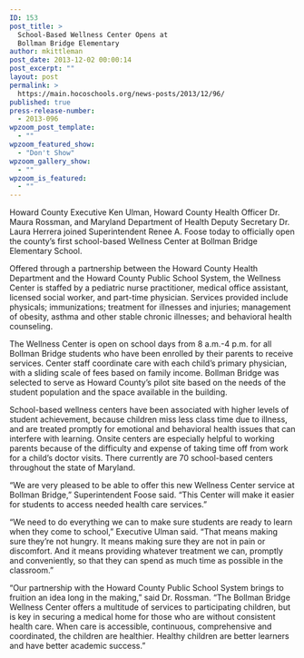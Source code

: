 ```yaml
---
ID: 153
post_title: >
  School-Based Wellness Center Opens at
  Bollman Bridge Elementary
author: mkittleman
post_date: 2013-12-02 00:00:14
post_excerpt: ""
layout: post
permalink: >
  https://main.hocoschools.org/news-posts/2013/12/96/
published: true
press-release-number:
  - 2013-096
wpzoom_post_template:
  - ""
wpzoom_featured_show:
  - "Don't Show"
wpzoom_gallery_show:
  - ""
wpzoom_is_featured:
  - ""
---
```

Howard County Executive Ken Ulman, Howard County Health Officer Dr. Maura Rossman, and Maryland Department of Health Deputy Secretary Dr. Laura Herrera joined Superintendent Renee A. Foose today to officially open the county’s first school-based Wellness Center at Bollman Bridge Elementary School.

Offered through a partnership between the Howard County Health Department and the Howard County Public School System, the Wellness Center is staffed by a pediatric nurse practitioner, medical office assistant, licensed social worker, and part-time physician. Services provided include physicals; immunizations; treatment for illnesses and injuries; management of obesity, asthma and other stable chronic illnesses; and behavioral health counseling.

The Wellness Center is open on school days from 8 a.m.-4 p.m. for all Bollman Bridge students who have been enrolled by their parents to receive services. Center staff coordinate care with each child’s primary physician, with a sliding scale of fees based on family income. Bollman Bridge was selected to serve as Howard County’s pilot site based on the needs of the student population and the space available in the building.

School-based wellness centers have been associated with higher levels of student achievement, because children miss less class time due to illness, and are treated promptly for emotional and behavioral health issues that can interfere with learning. Onsite centers are especially helpful to working parents because of the difficulty and expense of taking time off from work for a child’s doctor visits. There currently are 70 school-based centers throughout the state of Maryland.

“We are very pleased to be able to offer this new Wellness Center service at Bollman Bridge,” Superintendent Foose said. “This Center will make it easier for students to access needed health care services.”

“We need to do everything we can to make sure students are ready to learn when they come to school,” Executive Ulman said. “That means making sure they’re not hungry. It means making sure they are not in pain or discomfort. And it means providing whatever treatment we can, promptly and conveniently, so that they can spend as much time as possible in the classroom.”

“Our partnership with the Howard County Public School System brings to fruition an idea long in the making,” said Dr. Rossman. “The Bollman Bridge Wellness Center offers a multitude of services to participating children, but is key in securing a medical home for those who are without consistent health care. When care is accessible, continuous, comprehensive and coordinated, the children are healthier. Healthy children are better learners and have better academic success.”